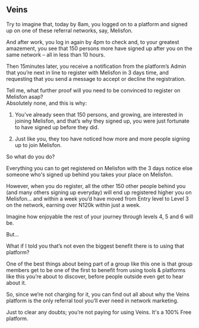 ## Veins  

Try to imagine that, today by 8am, you logged on to a platform and signed up on one of these referral networks, say, Melisfon.  

And after work, you log in again by 4pm to check and, to your greatest amazement, you see that 150 persons more have signed up after you on the same network – all in less than 10 hours.  

Then 15minutes later, you receive a notification from the platform’s Admin that you’re next in line to register with Melisfon in 3 days time, and requesting that you send a message to accept or decline the registration.  

Tell me, what further proof will you need to be convinced to register on Melisfon asap?  
Absolutely none, and this is why:  

1. You've already seen that 150 persons, and growing, are interested in joining Melisfon, and that’s why they signed up, you were just fortunate to have signed up before they did.  

2. Just like you, they too have noticed how more and more people signing up to join Melisfon.  

So what do you do?  

Everything you can to get registered on Melisfon with the 3 days notice else someone who's signed up behind you takes your place on Melisfon.  

However, when you do register, all the other 150 other people behind you (and many others signing up everyday) will end up registered higher you on Melisfon… and within a week you’d have moved from Entry level to Level 3 on the network, earning over N120k within just a week.  

Imagine how enjoyable the rest of your journey through levels 4, 5 and 6 will be.  

But...  

What if I told you that’s not even the biggest benefit there is to using that platform?   

One of the best things about being part of a group like this one is that group members get to be one of the first to benefit from using tools & platforms like this you’re about to discover, before people outside even get to hear about it.  

So, since we’re not charging for it, you can find out all about why the Veins platform is the only referral tool you’ll ever need in network marketing.  

Just to clear any doubts; you’re not paying for using Veins. It's a 100% Free platform.
